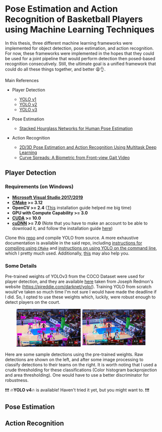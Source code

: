 # Pose Estimation and Action Recognition of Basketball Players using Machine Learning Techniques
In this thesis, three different machine learning frameworks were implemented for object detection, pose estimation, and action recognition. For now, these frameworks were implemented in the hopes that they could be used for a joint pipeline that would perform detection then posed-based recognition consecutively. Still, the ultimate goal is a unified framework that could do all these things together, and better :weary::ok_hand:. 

Main References

* Player Detection
  * [YOLO v1](https://ieeexplore.ieee.org/document/7780460)
  * [YOLO v2](https://arxiv.org/abs/1612.08242)
  * [YOLO v3](https://arxiv.org/abs/1804.02767)

* Pose Estimation
  * [Stacked Hourglass Networks for Human Pose Estimation](https://link.springer.com/chapter/10.1007%2F978-3-319-46484-8_29)

* Action Recognition
  * [2D/3D Pose Estimation and Action Recognition Using Multitask Deep Learning](https://ieeexplore.ieee.org/document/8578637)
  * [Curve Spreads: A Biometric from Front-view Gait Video](https://www.sciencedirect.com/science/article/abs/pii/S0167865504001217?via%3Dihub)

## Player Detection

### Requirements (on Windows)

* **[Microsoft Visual Studio 2017/2019](https://visualstudio.microsoft.com/)**
* **[CMake](https://cmake.org/download/) >= 3.12**
* **OpenCV >= 2.4** ([This](https://www.learnopencv.com/install-opencv-4-on-windows/) installation guide helped me big time)
* **GPU with Compute Capability >= 3.0**
* **[CUDA](https://developer.nvidia.com/cuda-downloads) >= 10.0**
* **[cuDNN](https://developer.nvidia.com/cudnn) >= 7.0** (Note that you have to make an account to be able to download it, and follow the installation guide [here](https://docs.nvidia.com/deeplearning/cudnn/install-guide/index.html#install-windows))

Clone this [repo](https://github.com/AlexeyAB/darknet) and compile YOLO from source. A more exhaustive documentation is available in the said repo, including [instructions for compiling using `CMake`](https://github.com/AlexeyAB/darknet#how-to-compile-on-windows-using-cmake) and [instructions on using YOLO on the command line](https://github.com/AlexeyAB/darknet#how-to-use-on-the-command-line), which I pretty much used. Additionally, [this](https://medium.com/analytics-vidhya/installing-darknet-on-windows-462d84840e5a) may also help you.

### Some Details

Pre-trained weights of YOLOv3 from the COCO Dataset were used for player detection, and they are available [here](https://pjreddie.com/media/files/yolov3.weights) taken from Joseph Redmon's website (https://pjreddie.com/darknet/yolo/). Training YOLO from scratch would've taken so much time I'm not sure I would have made the deadline if I did. So, I opted to use these weights which, luckily, were robust enough to detect players on the court.

<p align="middle">
  <img src="detection-darknet/data/sample/detections_no_seg.png" width="42%"/>
  <img src="detection-darknet/data/sample/detections_w_seg.png" width="42%"/>
</p>

Here are some sample detections using the pre-trained weights. Raw detections are shown on the left, and after some image processing to classify detections to their teams on the right. It is worth noting that I used a crude thresholding for these classifications (Color histogram backprojection and area thresholding). One would have to use a better discriminator for robustness.

:exclamation::exclamation::exclamation: :fire:**YOLO v4**:fire: is available! Haven't tried it yet, but you might want to. :exclamation::exclamation::exclamation:

## Pose Estimation

## Action Recognition
